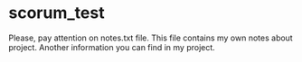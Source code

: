 # scorum_test
Please, pay attention on notes.txt file. This file contains my own notes about project.
Another information you can find in my project.
